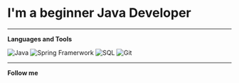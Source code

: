 # I'm a beginner Java Developer

---

**Languages and Tools**

![Java](https://img.shields.io/badge/Java-B22222?style=for-the-badge&logo=java)
![Spring Framerwork](https://img.shields.io/badge/Spring_Framerwork-2F4F4F?style=for-the-badge&logo=Spring)
![SQL](https://img.shields.io/badge/SQL-2A2F51?style=for-the-badge&logo=postgresql)
![Git](https://img.shields.io/badge/Git-6E6E6E?style=for-the-badge&logo=git)

---

**Follow me**
